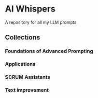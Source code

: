 # AI Whispers

A repository for all my LLM prompts.

## Collections

### Foundations of Advanced Prompting

### Applications

### SCRUM Assistants

### Text improvement
